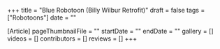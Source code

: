 +++
title = "Blue Robotoon (Billy Wilbur Retrofit)"
draft = false
tags = ["Robotoons"]
date = ""

[Article]
pageThumbnailFile = ""
startDate = ""
endDate = ""
gallery = []
videos = []
contributors = []
reviews = []
+++